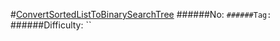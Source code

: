 #[ConvertSortedListToBinarySearchTree](https://leetcode.com/problems/convert-sorted-list-to-binary-search-tree/)
######No: ``
######Tag: ``
######Difficulty: ``
